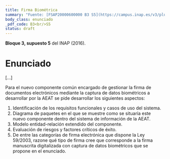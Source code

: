 ```yaml
---
title: Firma Biométrica
summary: "Fuente: [FSAP20000600000 B3 S5](https://campus.inap.es/v3/pluginfile.php/1664902/mod_folder/content/0/Supuesto%205.pdf) ([Solución](https://campus.inap.es/v3/pluginfile.php/1664902/mod_folder/content/0/Soluci%C3%B3n%20Supuesto%205.pdf))"
body_class: enunciado
_pdf_code: B3<br/>S5
status: draft
---
```


**Bloque 3, supuesto 5** del INAP (2016).

# Enunciado

[...]

Para el nuevo componente común encargado de gestionar la firma de
documentos electrónicos mediante la captura de datos biométricos a
desarrollar por la AEAT se pide desarrollar los siguientes aspectos:

1. Identificación de los requisitos funcionales y casos de uso del sistema.
2. Diagrama de paquetes en el que se muestre como se situaría este nuevo componente dentro del sistema de información de la AEAT.
3. Modelo entidad-relación extendido del componente.
4. Evaluación de riesgos y factores críticos de éxito.
5. De entre las categorías de firma electrónica que dispone la Ley 59/2003,
razone qué tipo de firma cree que corresponde a la firma manuscrita
digitalizada con captura de datos biométricos que se propone en el enunciado.
